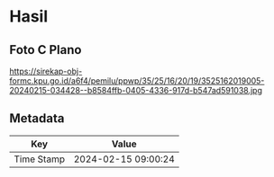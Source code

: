 # Hasil

## Foto C Plano

https://sirekap-obj-formc.kpu.go.id/a6f4/pemilu/ppwp/35/25/16/20/19/3525162019005-20240215-034428--b8584ffb-0405-4336-917d-b547ad591038.jpg


## Metadata

| Key        | Value               |
| ---------- | ------------------- |
| Time Stamp | 2024-02-15 09:00:24 |



